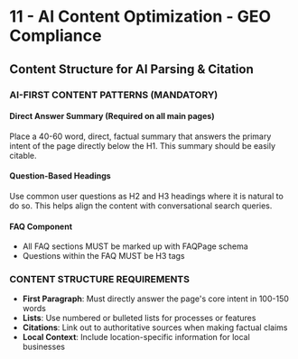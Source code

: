 # 11 - AI Content Optimization - GEO Compliance

## Content Structure for AI Parsing & Citation

### AI-FIRST CONTENT PATTERNS (MANDATORY)

#### Direct Answer Summary (Required on all main pages)
Place a 40-60 word, direct, factual summary that answers the primary intent of the page directly below the H1. This summary should be easily citable.

#### Question-Based Headings
Use common user questions as H2 and H3 headings where it is natural to do so. This helps align the content with conversational search queries.

#### FAQ Component
- All FAQ sections MUST be marked up with FAQPage schema
- Questions within the FAQ MUST be H3 tags

### CONTENT STRUCTURE REQUIREMENTS
- **First Paragraph**: Must directly answer the page's core intent in 100-150 words
- **Lists**: Use numbered or bulleted lists for processes or features
- **Citations**: Link out to authoritative sources when making factual claims
- **Local Context**: Include location-specific information for local businesses
